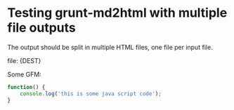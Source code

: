 Testing grunt-md2html with multiple file outputs
=================================================

The output should be split in multiple HTML files, one file per input file.

file: {DEST}

Some GFM:

```js
function() {
    console.log('this is some java script code');
}
```